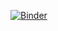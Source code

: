 [![Binder](https://mybinder.org/badge_logo.svg)](https://mybinder.org/v2/gh/raphapx/Pipeline-API-para-ETL-com-IA-Generativa/HEAD?labpath=README.ipynb)
